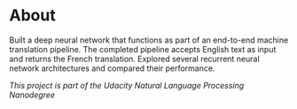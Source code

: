 # About

Built a deep neural network that functions as part of an end-to-end machine translation pipeline. The completed pipeline accepts English text as input and returns the French translation. Explored several recurrent neural network architectures and compared their performance.

*This project is part of the Udacity Natural Language Processing Nanodegree*